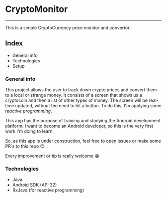 # CryptoMonitor
---------------

This is a simple CryptoCurrency price monitor and convertor.

## Index

* General info
* Technologies
* Setup


### General info

This project allows the user to track down crypto prices and convert them to a local or strange 
money. It consists of a screen that shows us a cryptocoin and then a list of other types of 
money. The screen will be real-time updated, without the need to hit a button. To do this,
I'm applying some *reactive programming*.

This app has the purpose of training and studying the Android development platform. I want to 
become an Android developer, so this is the very first work I'm doing to learn.

So, as this app is under construction, feel free to open issues or make some PR`s to this repo 😌

Every improvement or tip is really welcome 😁

### Technologies

* Java
* Android SDK (API 32)
* RxJava (for reactive programming)